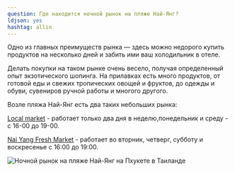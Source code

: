```yaml
---
question: Где находится ночной рынок на пляже Най-Янг?
ldjson: yes
hashtag: allin
---
```


Одно из главных преимуществ рынка — здесь можно недорого купить продуктов на несколько дней и забить ими ваш холодильник в отеле.

Делать покупки на таком рынке очень весело, получая определенный опыт экзотического шопинга. На прилавках есть много продуктов, от готовой еды и свежих тропических овощей и фруктов, до одежды и обуви, сувениров ручной работы и многого другого.

Возле пляжа Най-Янг есть два таких небольших рынка:

[Local market](https://goo.gl/maps/hDgb2wwjg3sWqNVh8) - работает только два дня в неделю,понедельник и среду - с 16-00 до 19-00.

[Nai Yang Fresh Market](https://goo.gl/maps/79qg2rCGaJiD7Rde8) - работает во вторник, четверг, субботу и воскресенье с 16:00 до 19:00. 

![Ночной рынок на пляже Най-Янг на Пхукете в Таиланде](https://phuketfaq.ru/assets/images/rynok.jpeg)
